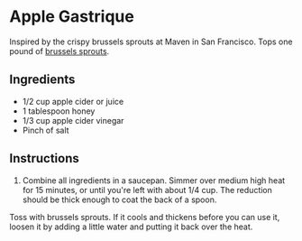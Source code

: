 # Apple Gastrique

Inspired by the crispy brussels sprouts at Maven in San Francisco. Tops one pound of [brussels sprouts](brussels-sprouts.md).

## Ingredients

- 1/2 cup apple cider or juice
- 1 tablespoon honey
- 1/3 cup apple cider vinegar
- Pinch of salt

## Instructions

1. Combine all ingredients in a saucepan. Simmer over medium high heat for 15 minutes, or until you're left with about 1/4 cup. The reduction should be thick enough to coat the back of a spoon.

Toss with brussels sprouts. If it cools and thickens before you can use it, loosen it by adding a little water and putting it back over the heat.
